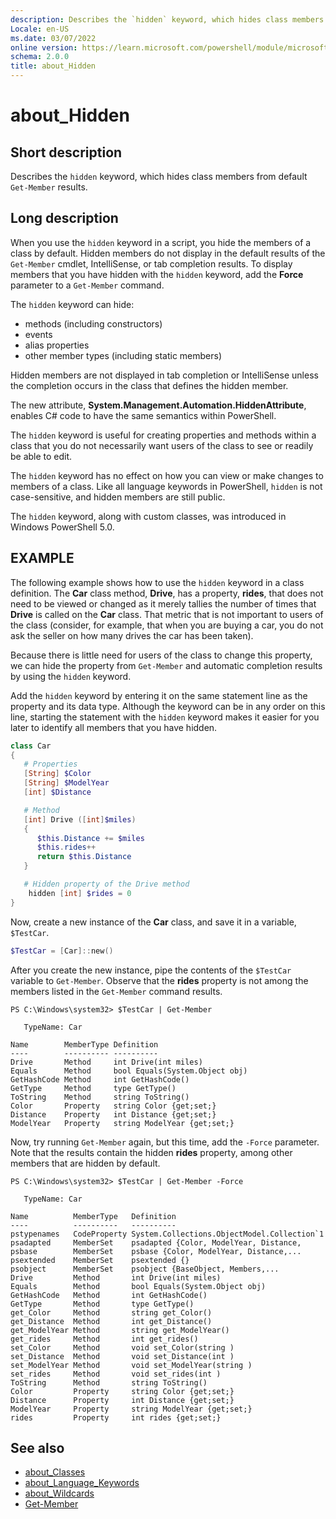 ```yaml
---
description: Describes the `hidden` keyword, which hides class members from default `Get-Member` results.
Locale: en-US
ms.date: 03/07/2022
online version: https://learn.microsoft.com/powershell/module/microsoft.powershell.core/about/about_hidden?view=powershell-7.5&WT.mc_id=ps-gethelp
schema: 2.0.0
title: about_Hidden
---
```

# about_Hidden

## Short description

Describes the `hidden` keyword, which hides class members from default
`Get-Member` results.

## Long description

When you use the `hidden` keyword in a script, you hide the members of a class
by default. Hidden members do not display in the default results of the
`Get-Member` cmdlet, IntelliSense, or tab completion results. To display
members that you have hidden with the `hidden` keyword, add the **Force**
parameter to a `Get-Member` command.

The `hidden` keyword can hide:

- methods (including constructors)
- events
- alias properties
- other member types (including static members)

Hidden members are not displayed in tab completion or IntelliSense unless the
completion occurs in the class that defines the hidden member.

The new attribute, **System.Management.Automation.HiddenAttribute**, enables C#
code to have the same semantics within PowerShell.

The `hidden` keyword is useful for creating properties and methods within a
class that you do not necessarily want users of the class to see or readily be
able to edit.

The `hidden` keyword has no effect on how you can view or make changes to
members of a class. Like all language keywords in PowerShell, `hidden` is not
case-sensitive, and hidden members are still public.

The `hidden` keyword, along with custom classes, was introduced in Windows
PowerShell 5.0.

## EXAMPLE

The following example shows how to use the `hidden` keyword in a class
definition. The **Car** class method, **Drive**, has a property, **rides**,
that does not need to be viewed or changed as it merely tallies the number of
times that **Drive** is called on the **Car** class. That metric that is not
important to users of the class (consider, for example, that when you are
buying a car, you do not ask the seller on how many drives the car has been
taken).

Because there is little need for users of the class to change this property, we
can hide the property from `Get-Member` and automatic completion results by
using the `hidden` keyword.

Add the `hidden` keyword by entering it on the same statement line as the
property and its data type. Although the keyword can be in any order on this
line, starting the statement with the `hidden` keyword makes it easier for you
later to identify all members that you have hidden.

```powershell
class Car
{
   # Properties
   [String] $Color
   [String] $ModelYear
   [int] $Distance

   # Method
   [int] Drive ([int]$miles)
   {
      $this.Distance += $miles
      $this.rides++
      return $this.Distance
   }

   # Hidden property of the Drive method
    hidden [int] $rides = 0
}
```

Now, create a new instance of the **Car** class, and save it in a variable,
`$TestCar`.

```powershell
$TestCar = [Car]::new()
```

After you create the new instance, pipe the contents of the `$TestCar` variable
to `Get-Member`. Observe that the **rides** property is not among the members
listed in the `Get-Member` command results.

```output
PS C:\Windows\system32> $TestCar | Get-Member

   TypeName: Car

Name        MemberType Definition
----        ---------- ----------
Drive       Method     int Drive(int miles)
Equals      Method     bool Equals(System.Object obj)
GetHashCode Method     int GetHashCode()
GetType     Method     type GetType()
ToString    Method     string ToString()
Color       Property   string Color {get;set;}
Distance    Property   int Distance {get;set;}
ModelYear   Property   string ModelYear {get;set;}

```

Now, try running `Get-Member` again, but this time, add the `-Force` parameter.
Note that the results contain the hidden **rides** property, among other
members that are hidden by default.

```output
PS C:\Windows\system32> $TestCar | Get-Member -Force

   TypeName: Car

Name          MemberType   Definition
----          ----------   ----------
pstypenames   CodeProperty System.Collections.ObjectModel.Collection`1
psadapted     MemberSet    psadapted {Color, ModelYear, Distance,
psbase        MemberSet    psbase {Color, ModelYear, Distance,...
psextended    MemberSet    psextended {}
psobject      MemberSet    psobject {BaseObject, Members,...
Drive         Method       int Drive(int miles)
Equals        Method       bool Equals(System.Object obj)
GetHashCode   Method       int GetHashCode()
GetType       Method       type GetType()
get_Color     Method       string get_Color()
get_Distance  Method       int get_Distance()
get_ModelYear Method       string get_ModelYear()
get_rides     Method       int get_rides()
set_Color     Method       void set_Color(string )
set_Distance  Method       void set_Distance(int )
set_ModelYear Method       void set_ModelYear(string )
set_rides     Method       void set_rides(int )
ToString      Method       string ToString()
Color         Property     string Color {get;set;}
Distance      Property     int Distance {get;set;}
ModelYear     Property     string ModelYear {get;set;}
rides         Property     int rides {get;set;}

```

## See also

- [about_Classes](about_Classes.md)
- [about_Language_Keywords](about_Language_Keywords.md)
- [about_Wildcards](about_Wildcards.md)
- [Get-Member](xref:Microsoft.PowerShell.Utility.Get-Member)
